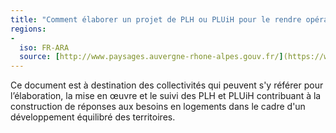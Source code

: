 ```yaml
---
title: "Comment élaborer un projet de PLH ou PLUiH pour le rendre opérationnel et adapté ? Attendus du CRHH sur la présentation du projet et de ses bilans"
regions:
-
  iso: FR-ARA
  source: [http://www.paysages.auvergne-rhone-alpes.gouv.fr/](https://www.auvergne-rhone-alpes.developpement-durable.gouv.fr/composition-et-competences-du-bureau-du-crhh-a15254.html)
---
```

Ce document est à destination des collectivités qui peuvent s'y référer pour l’élaboration, la mise en œuvre et le suivi des PLH et PLUiH contribuant à la construction de réponses aux besoins en logements dans le cadre d'un développement équilibré des territoires.
